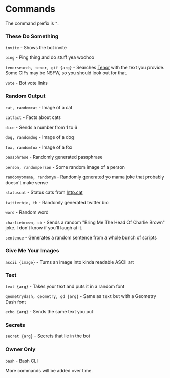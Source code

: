 # Commands

The command prefix is `^`.


### These Do Something
`invite` - Shows the bot invite

`ping` - Ping thing and do stuff yea woohoo

`tenorsearch, tenor, gif {arg}` - Searches [Tenor](https://tenor.com) with the text you provide. Some GIFs may be NSFW, so you should look out for that.

`vote` - Bot vote links
### Random Output
`cat, randomcat` - Image of a cat

`catfact` - Facts about cats

`dice` - Sends a number from 1 to 6

`dog, randomdog` - Image of a dog

`fox, randomfox` - Image of a fox

`passphrase` - Randomly generated passphrase

`person, randomperson` - Some random image of a person

`randomyomama, randomym` - Randomly generated yo mama joke that probably doesn't make sense

`statuscat` - Status cats from [http.cat](https://http.cat)

`twitterbio, tb` - Randomly generated twitter bio

`word` - Random word

`charliebrown, cb` - Sends a random "Bring Me The Head Of Charlie Brown" joke. I don't know if you'll laugh at it.

`sentence` - Generates a random sentence from a whole bunch of scripts
### Give Me Your Images
`ascii {image}` - Turns an image into kinda readable ASCII art

### Text
`text {arg}` - Takes your text and puts it in a random font

`geometrydash, geometry, gd {arg}` - Same as `text` but with a Geometry Dash font

`echo {arg}` - Sends the same text you put
### Secrets
`secret {arg}` - Secrets that lie in the bot
### Owner Only
`bash` - Bash CLI


More commands will be added over time.

